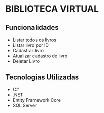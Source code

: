 # BIBLIOTECA VIRTUAL

## Funcionalidades

<ul>
    <li>Listar todos os livros</li>
    <li>Listar livro por ID</li>
    <li>Cadastrar livro</li>
    <li>Atualizar cadastro de livro</li>
    <li>Deletar Livro</li>
</ul>

## Tecnologias Utilizadas

<ul>
    <li>C#</li>
    <li>.NET</li>
    <li>Entity Framework Core</li>
    <li>SQL Server</li>
</ul>
